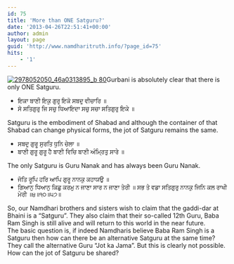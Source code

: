 ```yaml
---
id: 75
title: 'More than ONE Satguru?'
date: '2013-04-26T22:51:41+00:00'
author: admin
layout: page
guid: 'http://www.namdharitruth.info/?page_id=75'
hits:
    - '1'
---
```


[![2978052050_46a0313895_b 80](http://www.namdharitruth.info/wp-content/uploads/2013/04/2978052050_46a0313895_b-80.jpg)](http://www.namdharitruth.info/wp-content/uploads/2013/04/2978052050_46a0313895_b-80.jpg)Gurbani is absolutely clear that there is only ONE Satguru.

- <span style="color: #000000; font-family: Verdana, Arial; font-size: 13px; font-style: normal; font-variant: normal; font-weight: normal; letter-spacing: normal; line-height: normal; orphans: auto; text-align: left; text-indent: 0px; text-transform: none; white-space: normal; widows: auto; word-spacing: 0px; -webkit-text-size-adjust: auto; -webkit-text-stroke-width: 0px; background-color: #ffffff; display: inline !important; float: none;">ਇਕਾ ਬਾਣੀ ਇਕੁ ਗੁਰੁ ਇਕੋ ਸਬਦੁ ਵੀਚਾਰਿ ॥</span>
- <span style="color: #000000; font-family: Verdana, Arial; font-size: 13px; font-style: normal; font-variant: normal; font-weight: normal; letter-spacing: normal; line-height: normal; orphans: auto; text-align: left; text-indent: 0px; text-transform: none; white-space: normal; widows: auto; word-spacing: 0px; -webkit-text-size-adjust: auto; -webkit-text-stroke-width: 0px; background-color: #ffffff; display: inline !important; float: none;">ਸੋ ਸਤਿਗੁਰੁ ਜਿ ਸਚੁ ਧਿਆਇਦਾ ਸਚੁ ਸਚਾ ਸਤਿਗੁਰੁ ਇਕੇ ॥</span>

Satguru is the embodiment of Shabad and although the container of that Shabad can change physical forms, the jot of Satguru remains the same.

- <span style="color: #000000; font-family: Verdana, Arial; font-size: 13px; font-style: normal; font-variant: normal; font-weight: normal; letter-spacing: normal; line-height: normal; orphans: auto; text-align: left; text-indent: 0px; text-transform: none; white-space: normal; widows: auto; word-spacing: 0px; -webkit-text-size-adjust: auto; -webkit-text-stroke-width: 0px; background-color: #ffffff; display: inline !important; float: none;">ਸਬਦੁ ਗੁਰੂ ਸੁਰਤਿ ਧੁਨਿ ਚੇਲਾ ॥</span>
- <span style="color: #000000; font-family: Verdana, Arial; font-size: 13px; font-style: normal; font-variant: normal; font-weight: normal; letter-spacing: normal; line-height: normal; orphans: auto; text-align: left; text-indent: 0px; text-transform: none; white-space: normal; widows: auto; word-spacing: 0px; -webkit-text-size-adjust: auto; -webkit-text-stroke-width: 0px; background-color: #ffffff; display: inline !important; float: none;">ਬਾਣੀ ਗੁਰੂ ਗੁਰੂ ਹੈ ਬਾਣੀ ਵਿਚਿ ਬਾਣੀ ਅੰਮ੍ਰਿਤੁ ਸਾਰੇ ॥</span>

The only Satguru is Guru Nanak and has always been Guru Nanak.

- <span style="color: #000000; font-family: Verdana, Arial; font-size: 13px; font-style: normal; font-variant: normal; font-weight: normal; letter-spacing: normal; line-height: normal; orphans: auto; text-align: left; text-indent: 0px; text-transform: none; white-space: normal; widows: auto; word-spacing: 0px; -webkit-text-size-adjust: auto; -webkit-text-stroke-width: 0px; background-color: #ffffff; display: inline !important; float: none;">ਜੋਤਿ ਰੂਪਿ ਹਰਿ ਆਪਿ ਗੁਰੂ ਨਾਨਕੁ ਕਹਾਯਉ ॥</span>
- <span style="color: #000000; font-family: Verdana, Arial; font-size: 13px; font-style: normal; font-variant: normal; font-weight: normal; letter-spacing: normal; line-height: normal; orphans: auto; text-align: left; text-indent: 0px; text-transform: none; white-space: normal; widows: auto; word-spacing: 0px; -webkit-text-size-adjust: auto; -webkit-text-stroke-width: 0px; background-color: #ffffff; display: inline !important; float: none;">ਗਿਆਨੁ ਧਿਆਨੁ ਕਿਛੁ ਕਰਮੁ ਨ ਜਾਣਾ ਸਾਰ ਨ ਜਾਣਾ ਤੇਰੀ ॥</span> <span style="color: #000000; font-family: Verdana, Arial; font-size: 13px; font-style: normal; font-variant: normal; font-weight: normal; letter-spacing: normal; line-height: normal; orphans: auto; text-align: left; text-indent: 0px; text-transform: none; white-space: normal; widows: auto; word-spacing: 0px; -webkit-text-size-adjust: auto; -webkit-text-stroke-width: 0px; background-color: #ffffff; display: inline !important; float: none;">ਸਭ ਤੇ ਵਡਾ ਸਤਿਗੁਰੁ ਨਾਨਕੁ ਜਿਨਿ ਕਲ ਰਾਖੀ ਮੇਰੀ ॥੪॥੧੦॥੫੭॥</span>

So, our Namdhari brothers and sisters wish to claim that the gaddi-dar at Bhaini is a “Satguru”. They also claim that their so-called 12th Guru, Baba Ram Singh is still alive and will return to this world in the near future.  
The basic question is, if indeed Namdharis believe Baba Ram Singh is a Satguru then how can there be an alternative Satguru at the same time? They call the alternative Guru “Jot ka Jama”. But this is clearly not possible. How can the jot of Satguru be shared?